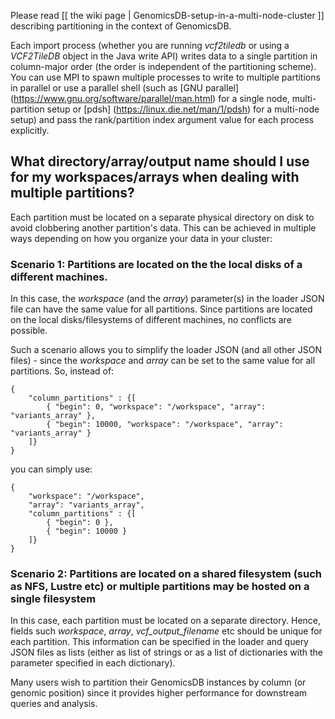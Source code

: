 Please read [[ the wiki page | GenomicsDB-setup-in-a-multi-node-cluster ]] describing partitioning in the context of GenomicsDB.

Each import process (whether you are running _vcf2tiledb_ or using a _VCF2TileDB_ object in the Java write API) writes data to a single partition in column-major order (the order is independent of the partitioning scheme). You can use MPI to spawn multiple processes to write to multiple partitions in parallel or use a parallel shell (such as [GNU parallel] (https://www.gnu.org/software/parallel/man.html) for a single node, multi-partition setup or [pdsh] (https://linux.die.net/man/1/pdsh) for a multi-node setup) and pass the rank/partition index argument value for each process explicitly.

## What directory/array/output name should I use for my workspaces/arrays when dealing with multiple partitions?
Each partition must be located on a separate physical directory on disk to avoid clobbering another partition's data. This can be achieved in multiple ways depending on how you organize your data in your cluster:

### Scenario 1: Partitions are located on the the local disks of a different machines.
In this case, the _workspace_ (and the _array_) parameter(s) in the loader JSON file can have the same value for all partitions. Since partitions are located on the local disks/filesystems of different machines, no conflicts are possible.

Such a scenario allows you to simplify the loader JSON (and all other JSON files) - since the _workspace_ and _array_ can be set to the same value for all partitions. So, instead of:

    {
        "column_partitions" : {[
            { "begin": 0, "workspace": "/workspace", "array": "variants_array" },
            { "begin": 10000, "workspace": "/workspace", "array": "variants_array" }
        ]}
    }

you can simply use:

    {
        "workspace": "/workspace",
        "array": "variants_array",
        "column_partitions" : {[
            { "begin": 0 },
            { "begin": 10000 }
        ]}
    }


### Scenario 2: Partitions are located on a shared filesystem (such as NFS, Lustre etc) or multiple partitions may be hosted on a single filesystem
In this case, each partition must be located on a separate directory. Hence, fields such _workspace_, _array_, _vcf_output_filename_ etc should be unique for each partition. This information can be specified in the loader and query JSON files as lists (either as list of strings or as a list of dictionaries with the parameter specified in each dictionary).

Many users wish to partition their GenomicsDB instances by column (or genomic position) since it provides higher performance for downstream queries and analysis. 